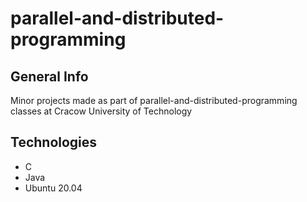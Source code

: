 # parallel-and-distributed-programming

## General Info
Minor projects made as part of parallel-and-distributed-programming classes at Cracow University of Technology

## Technologies
* C
* Java
* Ubuntu 20.04
